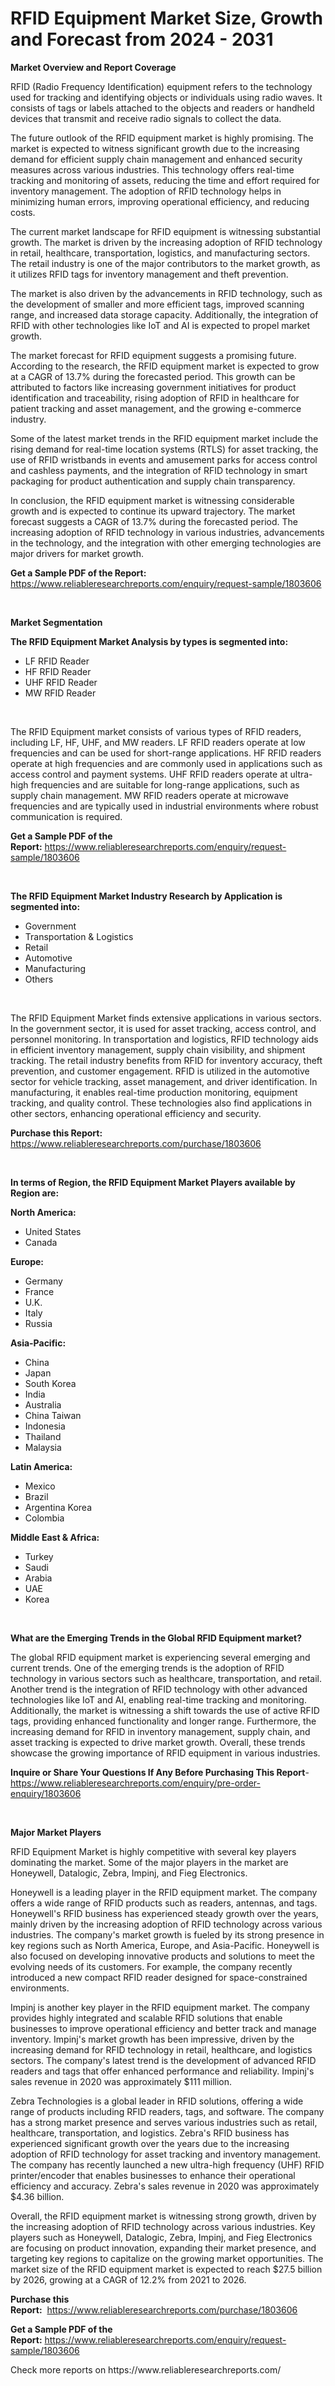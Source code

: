<p><h1>RFID Equipment Market Size, Growth and Forecast from 2024 - 2031</h1></p><p><strong>Market Overview and Report Coverage</strong></p>
<p><p>RFID (Radio Frequency Identification) equipment refers to the technology used for tracking and identifying objects or individuals using radio waves. It consists of tags or labels attached to the objects and readers or handheld devices that transmit and receive radio signals to collect the data.</p><p>The future outlook of the RFID equipment market is highly promising. The market is expected to witness significant growth due to the increasing demand for efficient supply chain management and enhanced security measures across various industries. This technology offers real-time tracking and monitoring of assets, reducing the time and effort required for inventory management. The adoption of RFID technology helps in minimizing human errors, improving operational efficiency, and reducing costs.</p><p>The current market landscape for RFID equipment is witnessing substantial growth. The market is driven by the increasing adoption of RFID technology in retail, healthcare, transportation, logistics, and manufacturing sectors. The retail industry is one of the major contributors to the market growth, as it utilizes RFID tags for inventory management and theft prevention.</p><p>The market is also driven by the advancements in RFID technology, such as the development of smaller and more efficient tags, improved scanning range, and increased data storage capacity. Additionally, the integration of RFID with other technologies like IoT and AI is expected to propel market growth.</p><p>The market forecast for RFID equipment suggests a promising future. According to the research, the RFID equipment market is expected to grow at a CAGR of 13.7% during the forecasted period. This growth can be attributed to factors like increasing government initiatives for product identification and traceability, rising adoption of RFID in healthcare for patient tracking and asset management, and the growing e-commerce industry.</p><p>Some of the latest market trends in the RFID equipment market include the rising demand for real-time location systems (RTLS) for asset tracking, the use of RFID wristbands in events and amusement parks for access control and cashless payments, and the integration of RFID technology in smart packaging for product authentication and supply chain transparency.</p><p>In conclusion, the RFID equipment market is witnessing considerable growth and is expected to continue its upward trajectory. The market forecast suggests a CAGR of 13.7% during the forecasted period. The increasing adoption of RFID technology in various industries, advancements in the technology, and the integration with other emerging technologies are major drivers for market growth.</p></p>
<p><strong>Get a Sample PDF of the Report:</strong> <a href="https://www.reliableresearchreports.com/enquiry/request-sample/1803606">https://www.reliableresearchreports.com/enquiry/request-sample/1803606</a></p>
<p>&nbsp;</p>
<p><strong>Market Segmentation</strong></p>
<p><strong>The RFID Equipment Market Analysis by types is segmented into:</strong></p>
<p><ul><li>LF RFID Reader</li><li>HF RFID Reader</li><li>UHF RFID Reader</li><li>MW RFID Reader</li></ul></p>
<p>&nbsp;</p>
<p><p>The RFID Equipment market consists of various types of RFID readers, including LF, HF, UHF, and MW readers. LF RFID readers operate at low frequencies and can be used for short-range applications. HF RFID readers operate at high frequencies and are commonly used in applications such as access control and payment systems. UHF RFID readers operate at ultra-high frequencies and are suitable for long-range applications, such as supply chain management. MW RFID readers operate at microwave frequencies and are typically used in industrial environments where robust communication is required.</p></p>
<p><strong>Get a Sample PDF of the Report:</strong>&nbsp;<a href="https://www.reliableresearchreports.com/enquiry/request-sample/1803606">https://www.reliableresearchreports.com/enquiry/request-sample/1803606</a></p>
<p>&nbsp;</p>
<p><strong>The RFID Equipment Market Industry Research by Application is segmented into:</strong></p>
<p><ul><li>Government</li><li>Transportation & Logistics</li><li>Retail</li><li>Automotive</li><li>Manufacturing</li><li>Others</li></ul></p>
<p>&nbsp;</p>
<p><p>The RFID Equipment Market finds extensive applications in various sectors. In the government sector, it is used for asset tracking, access control, and personnel monitoring. In transportation and logistics, RFID technology aids in efficient inventory management, supply chain visibility, and shipment tracking. The retail industry benefits from RFID for inventory accuracy, theft prevention, and customer engagement. RFID is utilized in the automotive sector for vehicle tracking, asset management, and driver identification. In manufacturing, it enables real-time production monitoring, equipment tracking, and quality control. These technologies also find applications in other sectors, enhancing operational efficiency and security.</p></p>
<p><strong>Purchase this Report:</strong>&nbsp; <a href="https://www.reliableresearchreports.com/purchase/1803606">https://www.reliableresearchreports.com/purchase/1803606</a></p>
<p>&nbsp;</p>
<p><strong>In terms of Region, the RFID Equipment Market Players available by Region are:</strong></p>
<p>
    <p> <strong> North America: </strong>
        <ul>
            <li>United States</li>
            <li>Canada</li>
        </ul>
        </p> 
    <p> <strong> Europe: </strong>
        <ul>
            <li>Germany</li>
            <li>France</li>
            <li>U.K.</li>
            <li>Italy</li>
            <li>Russia</li>
        </ul>
        </p> 
    <p> <strong> Asia-Pacific: </strong>
        <ul>
            <li>China</li>
            <li>Japan</li>
            <li>South Korea</li>
            <li>India</li>
            <li>Australia</li>
            <li>China Taiwan</li>
            <li>Indonesia</li>
            <li>Thailand</li>
            <li>Malaysia</li>
        </ul>
        </p> 
    <p> <strong> Latin America: </strong>
        <ul>
            <li>Mexico</li>
            <li>Brazil</li>
            <li>Argentina Korea</li>
            <li>Colombia</li>
        </ul>
        </p> 
    <p> <strong> Middle East & Africa: </strong>
        <ul>
            <li>Turkey</li>
            <li>Saudi</li>
            <li>Arabia</li>
            <li>UAE</li>
            <li>Korea</li>
        </ul>
    </p>
    </p>
<p>&nbsp;</p>
<p><strong>What are the Emerging Trends in the Global RFID Equipment market?</strong></p>
<p><p>The global RFID equipment market is experiencing several emerging and current trends. One of the emerging trends is the adoption of RFID technology in various sectors such as healthcare, transportation, and retail. Another trend is the integration of RFID technology with other advanced technologies like IoT and AI, enabling real-time tracking and monitoring. Additionally, the market is witnessing a shift towards the use of active RFID tags, providing enhanced functionality and longer range. Furthermore, the increasing demand for RFID in inventory management, supply chain, and asset tracking is expected to drive market growth. Overall, these trends showcase the growing importance of RFID equipment in various industries.</p></p>
<p><strong>Inquire or Share Your Questions If Any Before Purchasing This Report</strong>- <a href="https://www.reliableresearchreports.com/enquiry/pre-order-enquiry/1803606">https://www.reliableresearchreports.com/enquiry/pre-order-enquiry/1803606</a></p>
<p>&nbsp;</p>
<p><strong>Major Market Players</strong></p>
<p><p>RFID Equipment Market is highly competitive with several key players dominating the market. Some of the major players in the market are Honeywell, Datalogic, Zebra, Impinj, and Fieg Electronics.</p><p>Honeywell is a leading player in the RFID equipment market. The company offers a wide range of RFID products such as readers, antennas, and tags. Honeywell's RFID business has experienced steady growth over the years, mainly driven by the increasing adoption of RFID technology across various industries. The company's market growth is fueled by its strong presence in key regions such as North America, Europe, and Asia-Pacific. Honeywell is also focused on developing innovative products and solutions to meet the evolving needs of its customers. For example, the company recently introduced a new compact RFID reader designed for space-constrained environments.</p><p>Impinj is another key player in the RFID equipment market. The company provides highly integrated and scalable RFID solutions that enable businesses to improve operational efficiency and better track and manage inventory. Impinj's market growth has been impressive, driven by the increasing demand for RFID technology in retail, healthcare, and logistics sectors. The company's latest trend is the development of advanced RFID readers and tags that offer enhanced performance and reliability. Impinj's sales revenue in 2020 was approximately $111 million.</p><p>Zebra Technologies is a global leader in RFID solutions, offering a wide range of products including RFID readers, tags, and software. The company has a strong market presence and serves various industries such as retail, healthcare, transportation, and logistics. Zebra's RFID business has experienced significant growth over the years due to the increasing adoption of RFID technology for asset tracking and inventory management. The company has recently launched a new ultra-high frequency (UHF) RFID printer/encoder that enables businesses to enhance their operational efficiency and accuracy. Zebra's sales revenue in 2020 was approximately $4.36 billion.</p><p>Overall, the RFID equipment market is witnessing strong growth, driven by the increasing adoption of RFID technology across various industries. Key players such as Honeywell, Datalogic, Zebra, Impinj, and Fieg Electronics are focusing on product innovation, expanding their market presence, and targeting key regions to capitalize on the growing market opportunities. The market size of the RFID equipment market is expected to reach $27.5 billion by 2026, growing at a CAGR of 12.2% from 2021 to 2026.</p></p>
<p><strong>Purchase this Report:</strong>&nbsp;&nbsp;<a href="https://www.reliableresearchreports.com/purchase/1803606">https://www.reliableresearchreports.com/purchase/1803606</a></p>
<p></p>
<p><strong>Get a Sample PDF of the Report:</strong>&nbsp;<a href="https://www.reliableresearchreports.com/enquiry/request-sample/1803606">https://www.reliableresearchreports.com/enquiry/request-sample/1803606</a></p>
<p>Check more reports on https://www.reliableresearchreports.com/</p>
